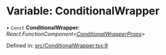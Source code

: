 # Variable: ConditionalWrapper

• `Const` **ConditionalWrapper**: *React.FunctionComponent*<[*ConditionalWrapperProps*](../types/conditionalwrapperprops.md)\>

Defined in: [src/ConditionalWrapper.tsx:9](https://github.com/minimal-ui/minimal-ui/blob/main/packages/minimalui/src/ConditionalWrapper.tsx#L9)

